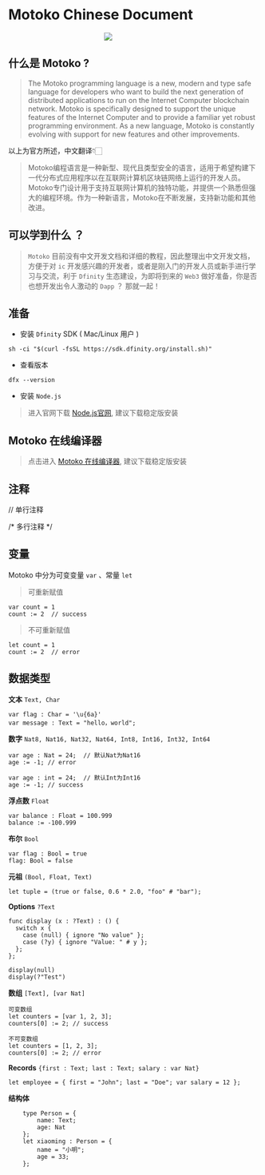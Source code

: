 # Motoko Chinese Document



<p style="text-align: center; width: 400px">
    <img src="https://smartcontracts.org/img/IC_logo_horizontal.svg" />
</p>


## 什么是 Motoko ?

> The Motoko programming language is a new, modern and type safe language for developers who want to build the next generation of distributed applications to run on the Internet Computer blockchain network. Motoko is specifically designed to support the unique features of the Internet Computer and to provide a familiar yet robust programming environment. As a new language, Motoko is constantly evolving with support for new features and other improvements.

以上为官方所述，中文翻译👇🏻

> Motoko编程语言是一种新型、现代且类型安全的语言，适用于希望构建下一代分布式应用程序以在互联网计算机区块链网络上运行的开发人员。Motoko专门设计用于支持互联网计算机的独特功能，并提供一个熟悉但强大的编程环境。作为一种新语言，Motoko在不断发展，支持新功能和其他改进。

## 可以学到什么 ？

> `Motoko` 目前没有中文开发文档和详细的教程，因此整理出中文开发文档，方便于对 `ic` 开发感兴趣的开发者，或者是刚入门的开发人员或新手进行学习与交流，利于 `Dfinity` 生态建设，为即将到来的 `Web3` 做好准备，你是否也想开发出令人激动的 `Dapp` ？ 那就一起！

## 准备
* 安装 `Dfinity` SDK ( Mac/Linux 用户 )

```
sh -ci "$(curl -fsSL https://sdk.dfinity.org/install.sh)"
```

* 查看版本

```
dfx --version
```

* 安装 `Node.js` 

> 进入官网下载 [Node.js官网](https://nodejs.org/en/), 建议下载稳定版安装

## Motoko 在线编译器

> 点击进入 [Motoko 在线编译器](https://m7sm4-2iaaa-aaaab-qabra-cai.raw.ic0.app/), 建议下载稳定版安装

## 注释

// 单行注释

/* 多行注释 */

## 变量
Motoko 中分为可变变量 `var`  、常量 `let`

> 可重新赋值
```
var count = 1
count := 2  // success
```

> 不可重新赋值
```
let count = 1
count := 2  // error 
```

## 数据类型

**文本**  `Text, Char`

```
var flag : Char = '\u{6a}'
var message : Text = "hello，world";
```

**数字**  `Nat8, Nat16, Nat32, Nat64, Int8, Int16, Int32, Int64`

```
var age : Nat = 24;  // 默认Nat为Nat16
age := -1; // error
```

```
var age : int = 24;  // 默认Int为Int16
age := -1; // success
```

**浮点数** `Float`

```
var balance : Float = 100.999
balance := -100.999
```

**布尔** `Bool`

```
var flag : Bool = true
flag: Bool = false
```

**元祖** `(Bool, Float, Text)`

```
let tuple = (true or false, 0.6 * 2.0, "foo" # "bar");
```

**Options** `?Text`

```
func display (x : ?Text) : () {
  switch x {
    case (null) { ignore "No value" };
    case (?y) { ignore "Value: " # y };
  };
};

display(null)
display(?"Test")

```

**数组** `[Text], [var Nat]`

```
可变数组
let counters = [var 1, 2, 3];
counters[0] := 2; // success

不可变数组
let counters = [1, 2, 3];
counters[0] := 2; // error
```

**Records**  `{first : Text; last : Text; salary : var Nat}`

```
let employee = { first = "John"; last = "Doe"; var salary = 12 };
```

**结构体** 

```
    type Person = {
        name: Text;
        age: Nat
    };
    let xiaoming : Person = {
        name = "小明";
        age = 33;
    };
```